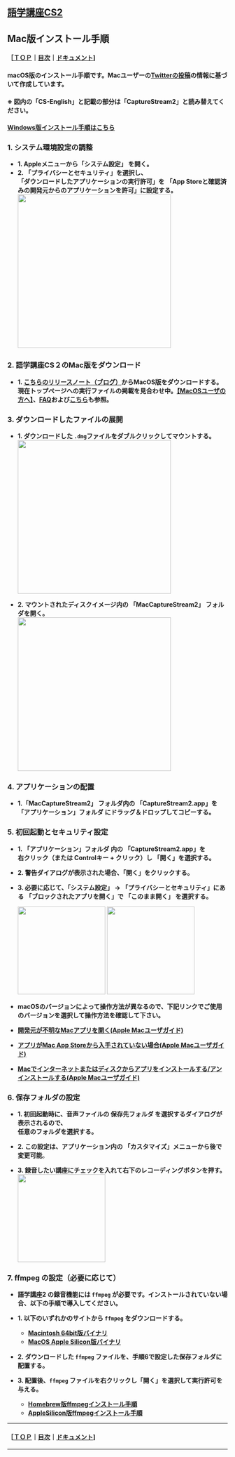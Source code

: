 ## [語学講座CS2](https://csreviser.github.io/CaptureStream2/) 
## Mac版インストール手順
#### ［[ＴＯＰ](./)**｜**[目次](./#目次)**｜**[ドキュメント](./#ドキュメント-1)]
####  macOS版のインストール手順です。Macユーザーの[Twitterの投稿](https://twitter.com/Miiaaenglish/status/1515131329112858626?s=20&t=fKw38ZN5fkIG9q911hDAFw)の情報に基づいて作成しています。        
####  ※ 図内の「CS-English」と記載の部分は「CaptureStream2」と読み替えてください。             
####  [Windows版インストール手順はこちら](https://csreviser.github.io/CaptureStream2/install_win)


### 1. システム環境設定の調整
* **1. Appleメニューから「システム設定」 を開く。**
* **2. 「プライバシーとセキュリティ」を選択し、**  
   **「ダウンロードしたアプリケーションの実行許可」を**
   **「App Storeと確認済みの開発元からのアプリケーションを許可」に設定する。**           
   <img src="https://user-images.githubusercontent.com/46049273/169676247-6b198f17-0936-4c05-8d60-fa20df507929.png" width="350"> 


### 2. 語学講座CS２のMac版をダウンロード                    
* **1. [こちらのリリースノート（ブログ）](./#実行ファイル-1)からMacOS版をダウンロードする。**
   **現在トップページへの実行ファイルの掲載を見合わせ中。[【MacOSユーザの方へ】](./macos)、[FAQ](./FAQ#macos)および[こちら](https://github.com/CSReviser/CaptureStream2/discussions/24#discussioncomment-10994101)も参照。**


### 3. ダウンロードしたファイルの展開
* **1. ダウンロードした `.dmg`ファイルをダブルクリックしてマウントする。**           
   <img src="https://github.com/user-attachments/assets/d78b566e-c92c-4dd9-8cac-a7c9b2d243a8" width="350"> 


* **2. マウントされたディスクイメージ内の 「MacCaptureStream2」 フォルダを開く。**           
   <img src="https://github.com/user-attachments/assets/2bbc63d8-ef93-49b7-9d3f-10505eecfe7c" width="350"> 




### 4. アプリケーションの配置
* **1.「MacCaptureStream2」 フォルダ内の 「CaptureStream2.app」を**  
   **「アプリケーション」フォルダ にドラッグ＆ドロップしてコピーする。**

### 5. 初回起動とセキュリティ設定
* **1. 「アプリケーション」フォルダ 内の 「CaptureStream2.app」を**  
   **右クリック（または Controlキー + クリック）し 「開く」を選択する。**
* **2. 警告ダイアログが表示された場合、「開く」をクリックする。**
* **3. 必要に応じて、「システム設定」 → 「プライバシーとセキュリティ」にある** 
   **「ブロックされたアプリを開く」で 「このまま開く」 を選択する。**

   <img src="https://github.com/user-attachments/assets/1e92a517-6da8-4ed5-bba1-9fce0a45cb9b" width="200"> 

   <img src="https://github.com/user-attachments/assets/8e1abdff-030a-44ae-b9b8-8a9b2b3db59e" width="200"> 

* **macOSのバージョンによって操作方法が異なるので、下記リンクでご使用のバージョンを選択して操作方法を確認して下さい。**
* **[開発元が不明なMacアプリを開く(Apple Macユーザガイド)](https://support.apple.com/ja-jp/guide/mac-help/mh40616/mac)**
* **[アプリがMac App Storeから入手されていない場合(Apple Macユーザガイド)](https://support.apple.com/ja-jp/guide/mac-help/mh40620/mac)**        
* **[Macでインターネットまたはディスクからアプリをインストールする/アンインストールする(Apple Macユーザガイド)](https://support.apple.com/ja-jp/guide/mac-help/mh35835/mac)**
              


### 6. 保存フォルダの設定
* **1. 初回起動時に、音声ファイルの **保存先フォルダ** を選択するダイアログが表示されるので、**  
  **任意のフォルダを選択する。**
* **2. この設定は、アプリケーション内の 「カスタマイズ」メニューから後で変更可能**。

* **3. 録音したい講座にチェックを入れて右下のレコーディングボタンを押す。**         
   <img src="https://github.com/CSReviser/CaptureStream/assets/46049273/a27f1c9e-9a01-4fd6-baa7-d52d907525d2" width="200"> 
              


### 7. ffmpeg の設定（必要に応じて）
* **語学講座2 の録音機能には `ffmpeg` が必要です。インストールされていない場合、以下の手順で導入してください。**

* **1. 以下のいずれかのサイトから `ffmpeg` をダウンロードする。**
   - **[Macintosh 64bit版バイナリ](https://evermeet.cx/ffmpeg/)**
   - **[MacOS Apple Silicon版バイナリ](https://www.osxexperts.net/)**
* **2. ダウンロードした `ffmpeg` ファイルを、手順6で設定した保存フォルダに配置する。**
* **3. 配置後、`ffmpeg` ファイルを右クリックし「開く」を選択して実行許可を与える。**

   * **[Homebrew版ffmpegインストール手順](https://csreviser.github.io/CaptureStream2/install_mac_ffmpeg_homebrew)**
   * **[AppleSilicon版ffmpegインストール手順](./install_mac_ffmpeg)**

---

#### ［[ＴＯＰ](./)**｜**[目次](./#目次)**｜**[ドキュメント](./#ドキュメント-1)]

*** 
 <link rel="shortcut icon" type="image/x-icon" href="https://avatars.githubusercontent.com/u/46049273?v=4">
 <meta name="twitter:image:src" content="https://avatars.githubusercontent.com/u/46049273?v=4">
